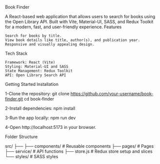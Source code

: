 Book Finder

A React-based web application that allows users to search for books using the Open Library API. Built with Vite, Material-UI, SASS, and Redux Toolkit for a modern, fast, and user-friendly experience.
Features

    Search for books by title.
    View book details like title, author(s), and publication year.
    Responsive and visually appealing design.

Tech Stack

    Framework: React (Vite)
    Styling: Material-UI and SASS
    State Management: Redux Toolkit
    API: Open Library Search API

Getting Started
Installation

1-Clone the repository:
  git clone https://github.com/your-username/book-finder.git
  cd book-finder

2-Install dependencies:
  npm install

3-Run the app locally:
  npm run dev

4-Open http://localhost:5173 in your browser.


Folder Structure

src/
├── 
├── components/         # Reusable components
├── pages/              # Pages
├── service/            # API functions
├── store.js            # Redux store setup and slices
└── styles/             # SASS styles